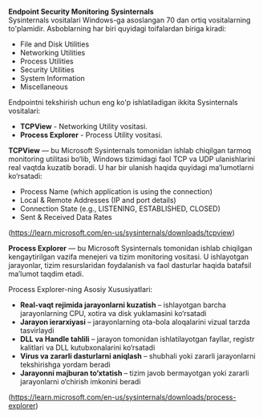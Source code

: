 **Endpoint Security Monitoring**
**Sysinternals**  
Sysinternals vositalari Windows-ga asoslangan 70 dan ortiq vositalarning to'plamidir. Asboblarning har biri quyidagi toifalardan biriga kiradi:  
 - File and Disk Utilities  
 - Networking Utilities  
 - Process Utilities  
 - Security Utilities  
 - System Information  
 - Miscellaneous  

Endpointni tekshirish uchun eng ko'p ishlatiladigan ikkita Sysinternals vositalari:  
 - **TCPView** - Networking Utility vositasi.
 - **Process Explorer** - Process Utility vositasi.


**TCPView** — bu Microsoft Sysinternals tomonidan ishlab chiqilgan tarmoq monitoring utilitasi bo‘lib, Windows tizimidagi faol TCP va UDP ulanishlarini real vaqtda kuzatib boradi. U har bir ulanish haqida quyidagi ma’lumotlarni ko‘rsatadi:    
 - Process Name (which application is using the connection)
 - Local & Remote Addresses (IP and port details)
 - Connection State (e.g., LISTENING, ESTABLISHED, CLOSED)
 - Sent & Received Data Rates 

(https://learn.microsoft.com/en-us/sysinternals/downloads/tcpview)

**Process Explorer** — bu Microsoft Sysinternals tomonidan ishlab chiqilgan kengaytirilgan vazifa menejeri va tizim monitoring vositasi. U ishlayotgan jarayonlar, tizim resurslaridan foydalanish va faol dasturlar haqida batafsil ma’lumot taqdim etadi.  

Process Explorer-ning Asosiy Xususiyatlari:  
 - **Real-vaqt rejimida jarayonlarni kuzatish** – ishlayotgan barcha jarayonlarning CPU, xotira va disk yuklamasini ko‘rsatadi
 - **Jarayon ierarxiyasi** – jarayonlarning ota-bola aloqalarini vizual tarzda tasvirlaydi
 - **DLL va Handle tahlili** – jarayon tomonidan ishlatilayotgan fayllar, registr kalitlari va DLL kutubxonalarini ko‘rsatadi
 - **Virus va zararli dasturlarni aniqlash** – shubhali yoki zararli jarayonlarni tekshirishga yordam beradi
 - **Jarayonni majburan to‘xtatish** – tizim javob bermayotgan yoki zararli jarayonlarni o‘chirish imkonini beradi

(https://learn.microsoft.com/en-us/sysinternals/downloads/process-explorer)

